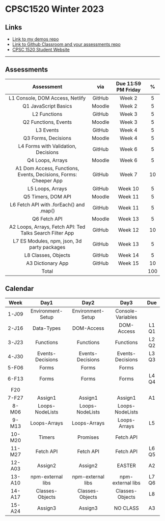 # CPSC1520 Winter 2023

## Links

- [Link to my demos repo](https://github.com/RobbinLawJavaScript/javascript-demos.git)
- [Link to Github Classroom and your assessments repo](#)
- [CPSC 1520 Student Website](https://cpsc-1520.github.io/cpsc1520/)

---

## Assessments

|Assessment|via|Due 11:59 PM Friday|%|
|:-:|:-:|:-:|:-:|
|L1 Console, DOM Access, Netlify|GitHub|Week 2|5
|Q1 JavaScript Basics|Moodle|Week 2|5
|L2 Functions|GitHub|Week 3|5
|Q2 Functions, Events|Moodle|Week 3|5
|L3 Events|GitHub|Week 4|5
|Q3 Forms, Decisions|Moodle|Week 4|5
|L4 Forms with Validation, Decisions|GitHub|Week 6|5
|Q4 Loops, Arrays|Moodle|Week 6|5
|A1 Dom Access, Functions, Events, Decisions, Forms: Cheeper App|GitHub|Week 7|10
|L5 Loops, Arrays|GitHub|Week 10|5
|Q5 Timers, DOM API|Moodle|Week 11|5
|L6 Fetch API with .forEach() and .map()|GitHub|Week 11|5
|Q6 Fetch API|Moodle|Week 13|5
|A2 Loops, Arrays, Fetch API: Ted Talks Search Filter App|GitHub|Week 12|10
|L7 ES Modules, npm, json, 3d party packages|GitHub|Week 13|5
|L8 Classes, Objects|GitHub|Week 14|5
|A3 Dictionary App|GitHub|Week 15|10
|Total|||100|

## Calendar

|Week|Day1|Day2|Day3|Due|
|:-:|:-:|:-:|:-:|:-:|
|1-J09|Environment-Setup|Environment-Setup|Console-Variables|
|2-J16|Data-Types|DOM-Access|DOM-Access|L1 Q1|
|3-J23|Functions|Functions|Functions|L2 Q2|
|4-J30|Events-Decisions|Events-Decisions|Events-Decisions|L3 Q3|
|5-F06|Forms|Forms|Forms||
|6-F13|Forms|Forms|Forms|L4 Q4|
|F20||||
|7-F27|Assign1|Assign1|Assign1|A1|
|8-M06|Loops-NodeLists|Loops-NodeLists|Loops-NodeLists|
|9-M13|Loops-Arrays|Loops-Arrays|Loops-Arrays|L5|
|10-M20|Timers|Promises|Fetch API||
|11-M27|Fetch API|Fetch API|Fetch API|L6 Q5|
|12-A03|Assign2|Assign2|EASTER|A2|
|13-A10|npm-external libs|npm-external libs|npm-external libs|L7 Q6|
|14-A17|Classes-Objects|Classes-Objects|Classes-Objects|L8|
|15-A24|Assign3|Assign3|NO CLASS|A3|
